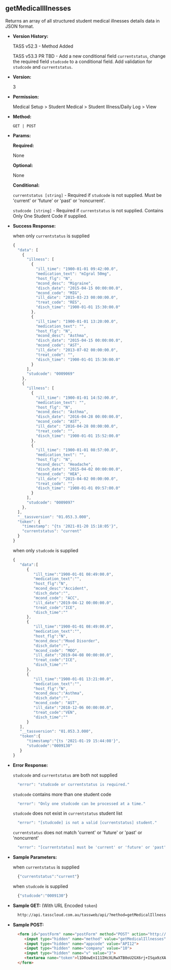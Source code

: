 **getMedicalIllnesses**
----
  Returns an array of all structured student medical illnesses details data in JSON format.
  
* **Version History:**

  TASS v52.3 - Method Added

  TASS v53.3 PR TBD - Add a new conditional field `currentstatus`, change the required field `studcode` to a conditional field. Add validation for `studcode` and `currentstatus`.

* **Version:**

  3

* **Permission:**

  Medical Setup > Student Medical > Student Illness/Daily Log > View

* **Method:**

  `GET | POST`
  
*  **Params:**

   **Required:**

   None

   **Optional:**

   None

   **Conditional:**

    `currentstatus [string]` - Required if `studcode` is not supplied. Must be 'current' or 'future' or 'past' or 'noncurrent'.
 
    `studcode [string]` - Required if `currentstatus` is not supplied. Contains Only One Student Code if supplied.

* **Success Response:**

    when only `currentstatus` is supplied
    ```javascript
    {
      "data": [
        {
          "illness": [
            {
              "ill_time": "1900-01-01 09:42:00.0",
              "medication_text": "mIgral 50mg",
              "host_flg": "N",
              "mcond_desc": "Migraine",
              "disch_date": "2015-04-15 00:00:00.0",
              "mcond_code": "MIG",
              "ill_date": "2015-03-23 00:00:00.0",
              "treat_code": "RES",
              "disch_time": "1900-01-01 15:30:00.0"
            },
            {
              "ill_time": "1900-01-01 13:20:00.0",
              "medication_text": "",
              "host_flg": "N",
              "mcond_desc": "Asthma",
              "disch_date": "2015-04-15 00:00:00.0",
              "mcond_code": "AST",
              "ill_date": "2013-07-02 00:00:00.0",
              "treat_code": "",
              "disch_time": "1900-01-01 15:30:00.0"
            }
          ],
          "studcode": "0009069"
        },
        {
          "illness": [
            {
              "ill_time": "1900-01-01 14:52:00.0",
              "medication_text": "",
              "host_flg": "N",
              "mcond_desc": "Asthma",
              "disch_date": "2016-04-28 00:00:00.0",
              "mcond_code": "AST",
              "ill_date": "2016-04-28 00:00:00.0",
              "treat_code": "",
              "disch_time": "1900-01-01 15:52:00.0"
            },
            {
              "ill_time": "1900-01-01 08:57:00.0",
              "medication_text": "",
              "host_flg": "N",
              "mcond_desc": "Headache",
              "disch_date": "2015-04-02 00:00:00.0",
              "mcond_code": "HEA",
              "ill_date": "2015-04-02 00:00:00.0",
              "treat_code": "",
              "disch_time": "1900-01-01 09:57:00.0"
            }
          ],
          "studcode": "0009097"
        },
      ],
      "__tassversion": "01.053.3.000",
      "token": {
        "timestamp": "{ts '2021-01-20 15:18:05'}",
        "currentstatus": "current"
      }
    }
    ```

    when only `studcode` is supplied
    ```javascript
    { 
       "data":[ 
          { 
             "ill_time":"1900-01-01 08:49:00.0",
             "medication_text":"",
             "host_flg":"N",
             "mcond_desc":"Accident",
             "disch_date":"",
             "mcond_code": "ACC",
             "ill_date":"2019-04-12 00:00:00.0",
             "treat_code":"ICE",
             "disch_time":""
          },
          { 
             "ill_time":"1900-01-01 08:49:00.0",
             "medication_text":"",
             "host_flg":"N",
             "mcond_desc":"Mood Disorder",
             "disch_date":"",
             "mcond_code": "MOO",
             "ill_date":"2019-04-08 00:00:00.0",
             "treat_code":"ICE",
             "disch_time":""
          },
          { 
             "ill_time":"1900-01-01 13:21:00.0",
             "medication_text":"",
             "host_flg":"N",
             "mcond_desc":"Asthma",
             "disch_date":"",
             "mcond_code": "AST",
             "ill_date":"2018-12-06 00:00:00.0",
             "treat_code":"VEN",
             "disch_time":""
          }
       ],
       "__tassversion": "01.053.3.000",
       "token":{ 
          "timestamp":"{ts '2021-01-19 15:44:08'}",
          "studcode":"0009130"
       }
    }
    ```
 
* **Error Response:**

    `studcode` and `currentstatus` are both not supplied
    ```javascript
      "error": "studcode or currentstatus is required."
    ```

    `studcode` contains more than one student code
    ```javascript
      "error": "Only one studcode can be processed at a time."
    ```

    `studcode` does not exist in `currentstatus` student list
    ```javascript
      "error": "[studcode] is not a valid [currentstatus] student."
    ```

    `currentstatus` does not match 'current' or 'future' or 'past' or 'noncurrent'
    ```javascript
      "error": "[currentstatus] must be 'current' or 'future' or 'past' or 'noncurrent'."
    ```

* **Sample Parameters:**

    when `currentstatus` is supplied
  ```javascript
    {"currentstatus":"current"}
  ```

    when `studcode` is supplied
  ```javascript
    {"studcode":"0009130"}
  ```

* **Sample GET:** (With URL Encoded `token`)

  ```HTML
    http://api.tasscloud.com.au/tassweb/api/?method=getMedicalIllnesses&appcode=API12&company=10&v=3&token=l1D8owEn111IHcXLRwXTB0oU2GX6rj%2BISqa9zXA8We3J3mwgjW5pdUvFK3%2FIZ4mJ4bMyfKTmEoup%2B3tTE9GeLQ%3D%3D
  ```
  
* **Sample POST:**

  ```HTML
    <form id="postForm" name="postForm" method="POST" action="http://api.tasscloud.com.au/tassweb/api/">
       <input type="hidden" name="method" value="getMedicalIllnesses">
       <input type="hidden" name="appcode" value="API12">
       <input type="hidden" name="company" value="10">
       <input type="hidden" name="v" value="3">
       <textarea name="token">l1D8owEn111IHcXLRwXTB0oU2GX6rj+ISqa9zXA8We3J3mwgjW5pdUvFK3/IZ4mJ4bMyfKTmEoup+3tTE9GeLQ==</textarea>
    </form>
  ```